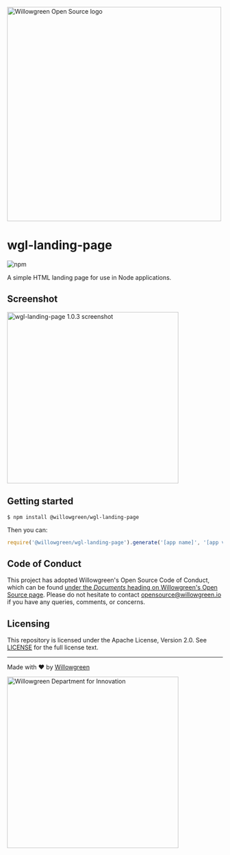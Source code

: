 <a href="https://willowgreen.io/opensource"><img src="https://i.imgur.com/PT3baDY.png" alt="Willowgreen Open Source logo" width="500px"></a><br>

# wgl-landing-page
![npm](https://img.shields.io/npm/v/@willowgreen/wgl-landing-page?style=flat-square)

A simple HTML landing page for use in Node applications.


## Screenshot
<img src="https://i.imgur.com/jrzMaHN.png" alt="wgl-landing-page 1.0.3 screenshot" width="400px">


## Getting started
```
$ npm install @willowgreen/wgl-landing-page
```
Then you can:
```javascript
require('@willowgreen/wgl-landing-page').generate('[app name]', '[app version]', '[landing page body]')
```


## Code of Conduct
This project has adopted Willowgreen's Open Source Code of Conduct, which can be found [under the *Documents* heading on Willowgreen's Open Source page](https://willowgreen.io/opensource). Please do not hesitate to contact [opensource@willowgreen.io](mailto:opensource@willowgreen.io) if you have any queries, comments, or concerns.


## Licensing
This repository is licensed under the Apache License, Version 2.0. See [LICENSE](https://github.com/willowgreengroup/wgl-landing-page/blob/master/LICENSE) for the full license text.


---
Made with :heart: by [Willowgreen](https://willowgreen.io/opensource)

<img src="https://i.imgur.com/zPB9zqQ.png" alt="Willowgreen Department for Innovation" width="400px">
